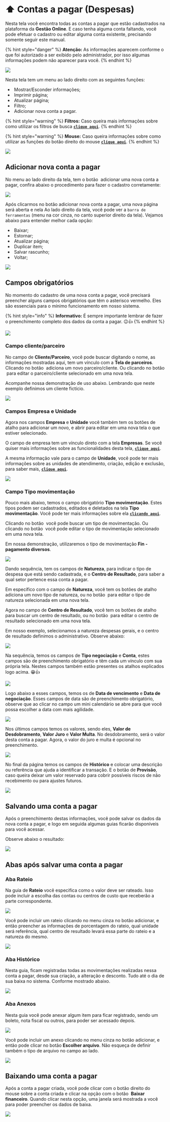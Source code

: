 # ⬆️ Contas a pagar (Despesas)

Nesta tela você encontra todas as  contas a pagar que estão cadastrados na plataforma da **Gestão Online**. E caso tenha alguma conta faltando, você pode efetuar o cadastro ou editar alguma conta existente, precisando somente seguir este manual.

{% hint style="danger" %}
**Atenção:** As informações aparecem conforme o que foi autorizado a ser exibido pelo administrador, por isso algumas informações podem não aparecer para você.
{% endhint %}

![](/erp-v2/assets/funcionalidades/financeiro/aba_contas_pagar.gif)

Nesta tela tem um menu ao lado direito com as seguintes funções:

- <img src="/erp-v2/assets/icon_exibir.png" alt="" data-size="line"> Mostrar/Esconder informações;
- <img src="/erp-v2/assets/icon_imprimir.png" alt="" data-size="line"> Imprimir página;
- <img src="/erp-v2/assets/icon_atualizar.png" alt="" data-size="line"> Atualizar página;
- <img src="/erp-v2/assets/icon_filtro.png" alt="" data-size="line"> Filtro;
- <img src="/erp-v2/assets/icon_add.png" alt="" data-size="line"> Adicionar nova conta a pagar.

{% hint style="warning" %}
**Filtros:** Caso queira mais informações sobre como utilizar os filtros de busca [**`clique aqui`**](/erp-v2/primeiro_acesso/filtros.md).
{% endhint %}

{% hint style="warning" %}
**Mouse:** Caso queira informações sobre como utilizar as funções do botão direito do mouse [**`clique aqui`**](https://docs.gestao.plus/erp-v2/primeiro_acesso/atalhos_internos#menu-botao-direito-do-mouse).
{% endhint %}

![](/erp-v2/assets/funcionalidades/financeiro/aba_contas_pagar_menu.png)

## Adicionar nova conta a pagar

No menu ao lado direito da tela, tem o botão <img src="/erp-v2/assets/icon_add.png" alt="" data-size="line"> adicionar uma nova conta a pagar, confira abaixo o procedimento para fazer o cadastro corretamente:

![](/erp-v2/assets/funcionalidades/financeiro/aba_contas_pagar_add.png)

Após clicarmos no botão adicionar nova conta a pagar, uma nova página será aberta e nela Ao lado direito da tela, você pode ver a `barra de ferramentas` (menu na cor cinza, no canto superior direito da tela). Vejamos abaixo para entender melhor cada opção:

- <img src="/erp-v2/assets/icon_add.png" alt="" data-size="line"> Baixar;
- <img src="/erp-v2/assets/icon_estornar.png" alt="" data-size="line"> Estornar;
- <img src="/erp-v2/assets/icon_atualizar.png" alt="" data-size="line"> Atualizar página;
- <img src="/erp-v2/assets/icon_duplicar.png" alt="" data-size="line"> Duplicar item;
- <img src="/erp-v2/assets/icon_salvar.png" alt="" data-size="line"> Salvar rascunho;
- <img src="/erp-v2/assets/icon_voltar.png" alt="" data-size="line"> Voltar;

![](/erp-v2/assets/funcionalidades/financeiro/aba_contas_pagar_add_menu.png)

## Campos obrigatórios

No momento do cadastro de uma nova conta a pagar, você precisará preencher alguns campos obrigatórios que têm o asterisco vermelho. Eles são essenciais para o mínimo funcionamento em nosso sistema.

{% hint style="info" %}
**Informativo:** É sempre importante lembrar de fazer o preenchimento completo dos dados da conta a pagar. 😉👍
{% endhint %}

![](/erp-v2/assets/funcionalidades/financeiro/aba_contas_pagar_add_conta.png)

### Campo cliente/parceiro

No campo de **Cliente/Parceiro**, você pode buscar digitando o nome, as informações mostradas aqui, tem um vínculo com a **Tela  de parceiros**. 
Clicando no botão <img src="/erp-v2/assets/funcionalidades/icon_adds.png" alt="" data-size="line"> adiciona um novo parceiro/cliente. Ou clicando no botão <img src="/erp-v2/assets/funcionalidades/icon_nova_aba.png" alt="" data-size="line"> para editar o parceiro/cliente selecionado em uma nova tela.

Acompanhe nossa demonstração de uso abaixo. Lembrando que neste exemplo definimos um cliente fictício.

![](/erp-v2/assets/funcionalidades/financeiro/aba_contas_pagar_add_conta_campo_cliente_parceiro.gif)

### Campos Empresa e Unidade

Agora nos campos **Empresa** e **Unidade** você também tem os botões de atalho para adicionar um novo, e abrir para editar em uma nova tela o que estiver selecionado.

O campo de empresa tem um vínculo direto com a tela **Empresas**. Se você quiser mais informações sobre as funcionalidades desta tela, [**`clique aqui`**](/erp-v2/funcionalidades/parametrizacoes/empresas.md).

A mesma informação vale para o campo de **Unidade**, você pode ter mais informações sobre as unidades de atendimento, criação, edição e exclusão, para saber mais, [**`clique aqui`**](/erp-v2/funcionalidades/parametrizacoes/empresas.md).

![](/erp-v2/assets/funcionalidades/financeiro/aba_contas_pagar_add_conta_campo_empresa_unidade.png)

### Campo Tipo movimentação

Pouco mais abaixo, temos o campo obrigatório **Tipo movimentação**. Estes tipos podem ser cadastrados, editados e deletados na tela **Tipo movimentação**. Você pode ter mais informações sobre ela [**`clicando aqui`**](/erp-v2/funcionalidades/parametrizacoes/tipo_movimentacao.md).

Clicando no botão <img src="/erp-v2/assets/icon_lupa.png" alt="" data-size="line"> você pode buscar um tipo de movimentação. Ou clicando no botão <img src="/erp-v2/assets/funcionalidades/icon_nova_aba.png" alt="" data-size="line"> você pode editar o tipo de movimentação selecionado em uma nova tela.

Em nossa demonstração, utilizaremos o tipo de movimentação **Fin - pagamento diversos**.

![](/erp-v2/assets/funcionalidades/financeiro/aba_contas_pagar_add_conta_campo_tipo_movimentacao.png)

Dando sequência, tem os campos de **Natureza**, para indicar o tipo de despesa que está sendo cadastrada, e o **Centro de Resultado**, para saber a qual setor pertence essa conta a pagar.

Em específico com o campo de **Natureza**, você tem os botões de atalho <img src="/erp-v2/assets/funcionalidades/icon_adds.png" alt="" data-size="line"> adiciona um novo tipo de natureza, ou no botão <img src="/erp-v2/assets/funcionalidades/icon_nova_aba.png" alt="" data-size="line"> para editar o tipo de natureza selecionada em uma nova tela.

Agora no campo de **Centro de Resultado**, você tem os botões de atalho <img src="/erp-v2/assets/icon_lupa.png" alt="" data-size="line"> para buscar um centro de resultado, ou no botão <img src="/erp-v2/assets/funcionalidades/icon_nova_aba.png" alt="" data-size="line"> para editar o centro de resultado selecionado em uma nova tela.

Em nosso exemplo, selecionamos a natureza despesas gerais, e o centro de resultado definimos o administrativo. Observe abaixo:

![](/erp-v2/assets/funcionalidades/financeiro/aba_contas_pagar_add_conta_campo_natureza_centro_resultado.png)

Na sequência, temos os campos de **Tipo negociação** e **Conta**, estes campos são de preenchimento obrigatório e têm cada um vínculo com sua própria tela. Nestes campos também estão presentes os atalhos explicados logo acima. 😁👍

![](/erp-v2/assets/funcionalidades/financeiro/aba_contas_pagar_add_conta_campo_tipo_negociacao_conta.gif)

Logo abaixo a esses campos, temos os de **Data de vencimento** e **Data de negociação**. Esses campos de data são de preenchimento obrigatório, observe que ao clicar no campo um mini calendário se abre para que você possa escolher a data com mais agilidade.

![](/erp-v2/assets/funcionalidades/financeiro/aba_contas_pagar_add_conta_campo_data_vencimento_negociacao.gif)

Nos últimos campos temos os valores, sendo eles, **Valor de Desdobramento**, **Valor Juro** e **Valor Multa**. No desdobramento, será o valor desta conta a pagar. Agora, o valor do juro e multa é opcional no preenchimento.

![](/erp-v2/assets/funcionalidades/financeiro/aba_contas_pagar_add_conta_campo_valores.png)

No final da página temos os campos de **Histórico** e colocar uma descrição ou referência que ajuda a identificar a transação. E o botão de **Provisão**, caso queira deixar um valor reservado para cobrir possíveis riscos de não recebimento ou para ajustes futuros.

![](/erp-v2/assets/funcionalidades/financeiro/aba_contas_pagar_add_conta_campo_historico_provisao.png)

## Salvando uma conta a pagar

Após o preenchimento destas informações, você pode salvar os dados da nova conta a pagar, e logo em seguida algumas guias ficarão disponíveis para você acessar.

Observe abaixo o resultado:

![](/erp-v2/assets/funcionalidades/financeiro/aba_contas_pagar_add_conta_salvar.gif)

## Abas após salvar uma conta a pagar

### Aba Rateio

Na guia de **Rateio** você especifica como o valor deve ser rateado. Isso pode incluir a escolha das contas ou centros de custo que receberão a parte correspondente.

![](/erp-v2/assets/funcionalidades/financeiro/aba_contas_pagar_add_conta_guia_rateio.png)

Você pode incluir um rateio clicando no menu cinza no botão <img src="/erp-v2/assets/icon_add.png" alt="" data-size="line">adicionar, e então preencher as informações de porcentagem do rateio, qual unidade será referência, qual centro de resultado levará essa parte do rateio e a natureza do mesmo.

![](/erp-v2/assets/funcionalidades/financeiro/aba_contas_pagar_add_conta_guia_rateio_add.png)

### Aba Histórico

Nesta guia, ficam registradas todas as movimentações realizadas nessa conta a pagar, desde sua criação, a alteração e desconto. Tudo até o dia de sua baixa no sistema. Conforme mostrado abaixo.

![](/erp-v2/assets/funcionalidades/financeiro/aba_contas_pagar_add_conta_guia_historico.png)

### Aba Anexos

Nesta guia você pode anexar algum item para ficar registrado, sendo um boleto, nota fiscal ou outros, para poder ser acessado depois.

![](/erp-v2/assets/funcionalidades/financeiro/aba_contas_pagar_add_conta_guia_anexos.png)

Você pode incluir um anexo clicando no menu cinza no botão <img src="/erp-v2/assets/icon_add.png" alt="" data-size="line">adicionar, e então pode clicar no botão **Escolher arquivo**. Não esqueça de definir também o tipo de arquivo no campo ao lado.

![](/erp-v2/assets/funcionalidades/financeiro/aba_contas_pagar_add_conta_guia_anexos_add.png)

## Baixando uma conta a pagar

Após a conta a pagar criada, você pode clicar com o botão direito do mouse sobre a conta criada e clicar na opção com o botão <img src="/erp-v2/assets/funcionalidades/icon_add_item_filho.png" alt="" data-size="line"> **Baixar financeiro**. Quando clicar nesta opção, uma janela será mostrada a você para poder preencher os dados de baixa.

![](/erp-v2/assets/funcionalidades/financeiro/aba_contas_pagar_baixando.gif)

